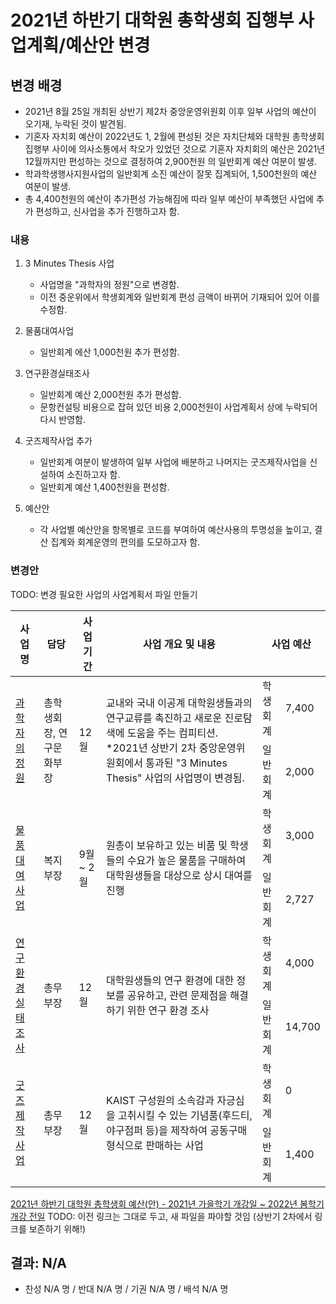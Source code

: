 2021년 하반기 대학원 총학생회 집행부 사업계획/예산안 변경 
===

## 변경 배경
    
- 2021년 8월 25일 개최된 상반기 제2차 중앙운영위원회 이후 일부 사업의 예산이 오기재, 누락된 것이 발견됨.
- 기혼자 자치회 예산이 2022년도 1, 2월에 편성된 것은 자치단체와 대학원 총학생회 집행부 사이에 의사소통에서 착오가 있었던 것으로 기혼자 자치회의 예산은 2021년 12월까지만 편성하는 것으로 결정하여 2,900천원 의 일반회계 예산 여분이 발생.
- 학과학생행사지원사업의 일반회계 소진 예산이 잘못 집계되어, 1,500천원의 예산 여분이 발생.
- 총 4,400천원의 예산이 추가편성 가능해짐에 따라 일부 예산이 부족했던 사업에 추가 편성하고, 신사업을 추가 진행하고자 함.
    

### 내용

1. 3 Minutes Thesis 사업
    - 사업명을 "과학자의 정원"으로 변경함.
    - 이전 중운위에서 학생회계와 일반회계 편성 금액이 바뀌어 기재되어 있어 이를 수정함.

2. 물품대여사업
    - 일반회계 에산 1,000천원 추가 편성함.

3. 연구환경실태조사
    - 일반회계 예산 2,000천원 추가 편성함.
    - 문항컨설팅 비용으로 잡혀 있던 비용 2,000천원이 사업계획서 상에 누락되어 다시 반영함.

4. 굿즈제작사업 추가
    - 일반회계 여분이 발생하여 일부 사업에 배분하고 나머지는 굿즈제작사업을 신설하여 소진하고자 함.
    - 일반회계 예산 1,400천원을 편성함.

5. 예산안
    - 각 사업별 예산안을 항목별로 코드를 부여하여 예산사용의 투명성을 높이고, 결산 집계와 회계운영의 편의를 도모하고자 함.

### 변경안 

TODO: 변경 필요한 사업의 사업계획서 파일 만들기 

<table>
<thead>
  <tr>
    <th>사업명</th>
    <th>담당</th>
    <th>사업 기간</th>
    <th>사업 개요 및 내용</th>
    <th colspan="2">사업 예산</th>
  </tr>
</thead>
<tbody>
  <tr>
    <td rowspan="2"><a href="2021년-하반기-대학원-총학생회-집행부-사업계획서-변경안/2021년-하반기-대학원-총학생회-집행부-사업계획서-과학자의-정원.md">과학자의 정원</a></td>
    <td rowspan="2">총학생회장, 연구문화부장</td>
    <td rowspan="2">12월</td>
    <td rowspan="2">교내와 국내 이공계 대학원생들과의 연구교류를 촉진하고 새로운 진로탐색에 도움을 주는 컴피티션. *2021년 상반기 2차 중앙운영위원회에서 통과된 "3 Minutes Thesis" 사업의 사업명이 변경됨. </td>
    <td>학생회계</td>
    <td>7,400</td>
  </tr>
  
  <tr>
    <td>일반회계</td>
    <td>2,000</td>
  </tr>
  <tr>
    <td rowspan="2"><a href="2021년-하반기-대학원-총학생회-집행부-사업계획서-변경안/2021년-하반기-대학원-총학생회-집행부-사업계획서-물품대여사업.md">물품대여사업</a></td>
    <td rowspan="2">복지부장</td>
    <td rowspan="2">9월 ~ 2월</td>
    <td rowspan="2">원총이 보유하고 있는 비품 및 학생들의 수요가 높은 물품을 구매하여 대학원생들을 대상으로 상시 대여를 진행</td>
    <td>학생회계</td>
    <td>3,000</td>
  </tr>
  <tr>
    <td>일반회계</td>
    <td>2,727</td>
  </tr>
  <tr>
    <td rowspan="2"><a href="2021년-하반기-대학원-총학생회-집행부-사업계획서-변경안/2021년-하반기-대학원-총학생회-집행부-사업계획서-연구환경실태조사.md">연구환경실태조사</a></td>
    <td rowspan="2">총무부장</td>
    <td rowspan="2">12월</td>
    <td rowspan="2">대학원생들의 연구 환경에 대한 정보를 공유하고, 관련 문제점을 해결하기 위한 연구 환경 조사</td>
    <td>학생회계</td>
    <td>4,000</td>
  </tr>
  <tr>
    <td>일반회계</td>
    <td>14,700</td>
  </tr>
  <tr>
    <td rowspan="2"><a href="2021년-하반기-대학원-총학생회-집행부-사업계획서-변경안/2021년-하반기-대학원-총학생회-집행부-사업계획서-굿즈제작사업.md">굿즈제작사업</a></td>
    <td rowspan="2">총무부장</td>
    <td rowspan="2">12월</td>
    <td rowspan="2">KAIST 구성원의 소속감과 자긍심을 고취시킬 수 있는 기념품(후드티, 야구점퍼 등)을 제작하여 공동구매 형식으로 판매하는 사업</td>
    <td>학생회계</td>
    <td>0</td>
  </tr>
  <tr>
    <td>일반회계</td>
    <td>1,400</td>
  </tr>
 
</tbody>
</table>

[2021년 하반기 대학원 총학생회 예산(안) - 2021년 가을학기 개강일 ~ 2022년 봄학기 개강 전일](https://docs.google.com/spreadsheets/d/1gNPws-RvtBBCvuu8R8--h7njS580ED5aH_o0d7UcdUI/edit?usp=sharing)
TODO: 이전 링크는 그대로 두고, 새 파일을 파야할 것임 
(상반기 2차에서 링크를 보존하기 위해!)

## 결과: N/A 
- 찬성 N/A 명 / 반대 N/A 명 / 기권 N/A 명 / 배석 N/A 명
